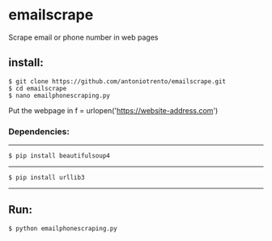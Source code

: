 # emailscrape

Scrape email or phone number in web pages

## install:

    $ git clone https://github.com/antoniotrento/emailscrape.git
    $ cd emailscrape
    $ nano emailphonescraping.py

Put the webpage in f = urlopen('https://website-address.com')

### Dependencies:
----

    $ pip install beautifulsoup4

----

    $ pip install urllib3

----

## Run:

    $ python emailphonescraping.py
